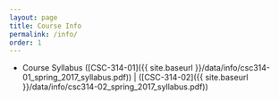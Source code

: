 ```yaml
---
layout: page
title: Course Info 
permalink: /info/
order: 1
---
```


* Course Syllabus ([CSC-314-01]({{ site.baseurl }}/data/info/csc314-01_spring_2017_syllabus.pdf)) |
([CSC-314-02]({{ site.baseurl }}/data/info/csc314-02_spring_2017_syllabus.pdf))
